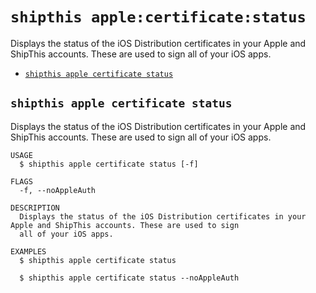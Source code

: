 `shipthis apple:certificate:status`
===================================

Displays the status of the iOS Distribution certificates in your Apple and ShipThis accounts. These are used to sign all of your iOS apps.

* [`shipthis apple certificate status`](#shipthis-apple-certificate-status)

## `shipthis apple certificate status`

Displays the status of the iOS Distribution certificates in your Apple and ShipThis accounts. These are used to sign all of your iOS apps.

```
USAGE
  $ shipthis apple certificate status [-f]

FLAGS
  -f, --noAppleAuth

DESCRIPTION
  Displays the status of the iOS Distribution certificates in your Apple and ShipThis accounts. These are used to sign
  all of your iOS apps.

EXAMPLES
  $ shipthis apple certificate status

  $ shipthis apple certificate status --noAppleAuth
```
